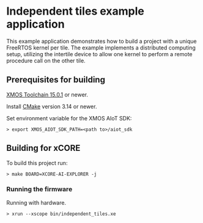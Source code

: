 # Independent tiles example application

This example application demonstrates how to build a project with a unique FreeRTOS kernel per tile.  The example implements a distributed computing setup, utilizing the intertile device to allow one kernel to perform a remote procedure call on the other tile.

## Prerequisites for building

[XMOS Toolchain 15.0.1](https://www.xmos.com/software/tools/) or newer.

Install [CMake](https://cmake.org/download/) version 3.14 or newer.

Set environment variable for the XMOS AIoT SDK:

    > export XMOS_AIOT_SDK_PATH=<path to>/aiot_sdk

## Building for xCORE

To build this project run:

    > make BOARD=XCORE-AI-EXPLORER -j

### Running the firmware

Running with hardware.

    > xrun --xscope bin/independent_tiles.xe
